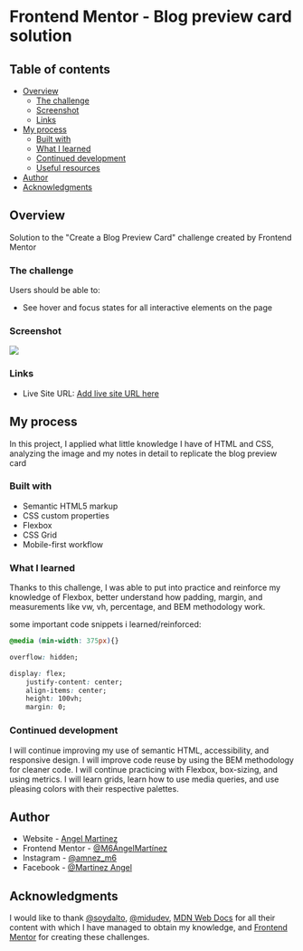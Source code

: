 # Frontend Mentor - Blog preview card solution

## Table of contents

- [Overview](#overview)
  - [The challenge](#the-challenge)
  - [Screenshot](#screenshot)
  - [Links](#links)
- [My process](#my-process)
  - [Built with](#built-with)
  - [What I learned](#what-i-learned)
  - [Continued development](#continued-development)
  - [Useful resources](#useful-resources)
- [Author](#author)
- [Acknowledgments](#acknowledgments)

## Overview

Solution to the "Create a Blog Preview Card" challenge created by Frontend Mentor

### The challenge

Users should be able to:

- See hover and focus states for all interactive elements on the page

### Screenshot

![](/blog-preview-card-main/assets/images/Captura%20de%20pantalla%202025-07-05%20180743.png)

### Links

- Live Site URL: [Add live site URL here](m6angelmartinez.github.io)

## My process

In this project, I applied what little knowledge I have of HTML and CSS, analyzing the image and my notes in detail to replicate the blog preview card

### Built with

- Semantic HTML5 markup
- CSS custom properties
- Flexbox
- CSS Grid
- Mobile-first workflow

### What I learned

Thanks to this challenge, I was able to put into practice and reinforce my knowledge of Flexbox, better understand how padding, margin, and measurements like vw, vh, percentage, and BEM methodology work.

some important code snippets i learned/reinforced:

```css
@media (min-width: 375px){}

overflow: hidden;

display: flex;
    justify-content: center;
    align-items: center;
    height: 100vh;
    margin: 0;
```

### Continued development

I will continue improving my use of semantic HTML, accessibility, and responsive design. I will improve code reuse by using the BEM methodology for cleaner code. I will continue practicing with Flexbox, box-sizing, and using metrics. I will learn grids, learn how to use media queries, and use pleasing colors with their respective palettes.

## Author

- Website - [Angel Martinez](https://www.your-site.com)
- Frontend Mentor - [@M6ÁngelMartínez](https://www.frontendmentor.io/profile/M6AngelMartinez)
- Instagram - [@amnez_m6](https://www.instagram.com/amnez_m6/)
- Facebook - [@Martinez Angel](https://www.facebook.com/profile.php?id=61568311170041&locale=es_LA)

## Acknowledgments

I would like to thank [@soydalto](https://www.instagram.com/soydalto/), [@midudev](https://www.instagram.com/midu.dev/), [MDN Web Docs](https://developer.mozilla.org/es/docs/Web/CSS/CSS_media_queries/Using_media_queries) for all their content with which I have managed to obtain my knowledge, and [Frontend Mentor](https://www.frontendmentor.io/challenges) for creating these challenges.
